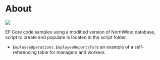 ﻿# About

[![](https://img.shields.io/badge/EF%20Core-Code-green)]()

EF Core code samples using a modified version of NorthWind database, script to create and populate is located in the script folder.

- `EmployeeOperations.EmployeeReportsTo` is an example of a self-referencing table for managers and workers.